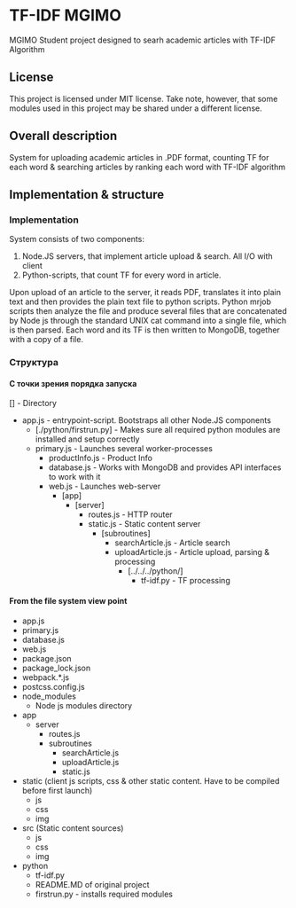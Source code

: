 # TF-IDF MGIMO

MGIMO Student project designed to searh academic articles with TF-IDF Algorithm

## License

This project is licensed under MIT license. Take note, however, that some modules used in this project may be shared under a different license.

## Overall description

System for uploading academic articles in .PDF format, counting TF for each word & searching articles by ranking each word with TF-IDF algorithm

## Implementation & structure

### Implementation

System consists of two components:

1) Node.JS servers, that implement article upload & search. All I/O with client
2) Python-scripts, that count TF for every word in article.

Upon upload of an article to the server, it reads PDF, translates it into plain text and then provides the plain text file to python scripts. Python mrjob scripts then analyze the file and produce several files that are concatenated by Node js through the standard UNIX cat command into a single file, which is then parsed. Each word and its TF is then written to MongoDB, together with a copy of a file.

### Структура

#### С точки зрения порядка запуска

[] - Directory

+ app.js - entrypoint-script. Bootstraps all other Node.JS components
    - [./python/firstrun.py] - Makes sure all required python modules are installed and setup correctly
    - primary.js - Launches several worker-processes
        - productInfo.js - Product Info
        - database.js - Works with MongoDB and provides API interfaces to work with it
        - web.js - Launches web-server
            - [app]
                - [server]
                    - routes.js - HTTP router
                    - static.js - Static content server
                        - [subroutines]
                            - searchArticle.js - Article search
                            - uploadArticle.js - Article upload, parsing & processing
                                - [../../../python/] 
                                    - tf-idf.py - TF processing

#### From the file system view point

+ app.js
+ primary.js
+ database.js
+ web.js
+ package.json
+ package_lock.json
+ webpack.*.js
+ postcss.config.js
+ node_modules
    - Node js modules directory
+ app
    - server
        - routes.js
        - subroutines
            - searchArticle.js
            - uploadArticle.js
            - static.js
+ static (client js scripts, css & other static content. Have to be compiled before first launch)
    - js
    - css
    - img
+ src (Static content sources)
    - js
    - css
    - img
+ python
    - tf-idf.py
    - README.MD of original project
    - firstrun.py - installs required modules

